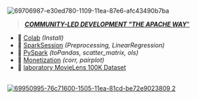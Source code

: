 ![69706987-e30ed780-1109-11ea-87e6-afc43490b7ba](https://user-images.githubusercontent.com/43387913/71178167-a3598c80-227e-11ea-973a-a3f20f172312.png)

>[**_COMMUNITY-LED DEVELOPMENT "THE APACHE WAY_**"](https://www.apache.org/dyn/closer.lua/spark/spark-2.4.5/spark-2.4.5-bin-hadoop2.7.tgz)

* 📗 [Colab](https://github.com/Alex110117/spark/blob/master/Lectures%20notebooks/(Lectures%20notebooks)%20netology%20Big%20Data%20and%20Python/4.%20PySpark/PySpark_pr.ipynb) _(Install)_
* 📗 [SparkSession](https://github.com/Alex110117/spark/blob/master/Lectures%20notebooks/(Lectures%20notebooks)%20netology%20Big%20Data%20and%20Python/4.%20PySpark/spark-regression.ipynb) _(Preprocessing, LinearRegression)_
* 📙 [PySpark](https://github.com/Alex110117/spark/blob/master/Homework%20notebooks/(HW%20notebooks)%20netology%20Big%20Data%20and%20Python/4.%20pySpark/Spark_Python.ipynb) _(toPandas, scatter_matrix, ols)_
* 📙 [Monetization](https://github.com/Alex110117/spark/blob/master/Homework%20notebooks/(HW%20notebooks)%20netology%20Big%20Data%20and%20Python/2.%20house-prices-advanced-regression-techniques/hw2_bd.ipynb) _(corr, pairplot)_
* 📙 [laboratory MovieLens 100K Dataset](https://github.com/sibalex/spark/blob/master/Homework%20notebooks/(HW%20notebooks)%20netology%20Big%20Data%20and%20Python/7.%20Py_Spark_dep/Python_and_PySpark.ipynb)
<br></br>

[![69950995-76c71600-1505-11ea-81cd-be72e9023809 2](https://user-images.githubusercontent.com/43387913/69954671-e5f43880-150c-11ea-8b26-2dcd8f26e731.png)](https://nbviewer.jupyter.org)
